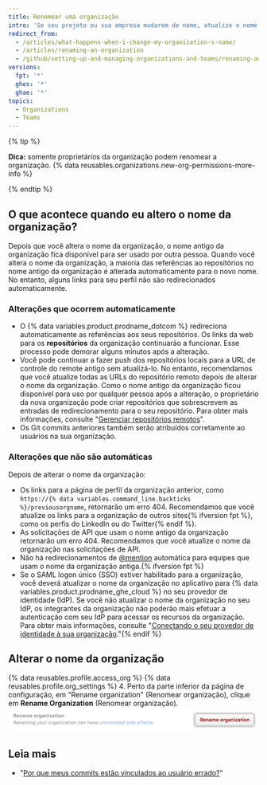 ```yaml
---
title: Renomear uma organização
intro: 'Se seu projeto ou sua empresa mudarem de nome, atualize o nome da organização.'
redirect_from:
  - /articles/what-happens-when-i-change-my-organization-s-name/
  - /articles/renaming-an-organization
  - /github/setting-up-and-managing-organizations-and-teams/renaming-an-organization
versions:
  fpt: '*'
  ghes: '*'
  ghae: '*'
topics:
  - Organizations
  - Teams
---
```


{% tip %}

**Dica:** somente proprietários da organização podem renomear a organização. {% data reusables.organizations.new-org-permissions-more-info %}

{% endtip %}

## O que acontece quando eu altero o nome da organização?

Depois que você altera o nome da organização, o nome antigo da organização fica disponível para ser usado por outra pessoa. Quando você altera o nome da organização, a maioria das referências ao repositórios no nome antigo da organização é alterada automaticamente para o novo nome. No entanto, alguns links para seu perfil não são redirecionados automaticamente.

### Alterações que ocorrem automaticamente

- O {% data variables.product.prodname_dotcom %} redireciona automaticamente as referências aos seus repositórios.  Os links da web para os **repositórios** da organização continuarão a funcionar. Esse processo pode demorar alguns minutos após a alteração.
- Você pode continuar a fazer push dos repositórios locais para a URL de controle do remote antigo sem atualizá-lo. No entanto, recomendamos que você atualize todas as URLs do repositório remoto depois de alterar o nome da organização. Como o nome antigo da organização ficou disponível para uso por qualquer pessoa após a alteração, o proprietário da nova organização pode criar repositórios que sobrescrevem as entradas de redirecionamento para o seu repositório. Para obter mais informações, consulte "[Gerenciar repositórios remotos](/github/getting-started-with-github/managing-remote-repositories)".
- Os Git commits anteriores também serão atribuídos corretamente ao usuários na sua organização.

### Alterações que não são automáticas

Depois de alterar o nome da organização:
- Os links para a página de perfil da organização anterior, como `https://{% data variables.command_line.backticks %}/previousorgname`, retornarão um erro 404. Recomendamos que você atualize os links para a organização de outros sites{% ifversion fpt %}, como os perfis do LinkedIn ou do Twitter{% endif %}.
- As solicitações de API que usam o nome antigo da organização retornarão um erro 404. Recomendamos que você atualize o nome da organização nas solicitações de API.
- Não há redirecionamentos de [@mention](/articles/basic-writing-and-formatting-syntax/#mentioning-people-and-teams) automática para equipes que usam o nome da organização antiga.{% ifversion fpt %}
- Se o SAML logon único (SSO) estiver habilitado para a organização, você deverá atualizar o nome da organização no aplicativo para {% data variables.product.prodname_ghe_cloud %} no seu provedor de identidade (IdP). Se você não atualizar o nome da organização no seu IdP, os integrantes da organização não poderão mais efetuar a autenticação com seu IdP para acessar os recursos da organização. Para obter mais informações, consulte "[Conectando o seu provedor de identidade à sua organização](/github/setting-up-and-managing-organizations-and-teams/connecting-your-identity-provider-to-your-organization)."{% endif %}

## Alterar o nome da organização

{% data reusables.profile.access_org %}
{% data reusables.profile.org_settings %}
4. Perto da parte inferior da página de configuração, em "Rename organization" (Renomear organização), clique em **Rename Organization** (Renomear organização). ![Botão Rename organization (Renomear organização)](/assets/images/help/settings/settings-rename-organization.png)

## Leia mais

* "[Por que meus commits estão vinculados ao usuário errado?](/articles/why-are-my-commits-linked-to-the-wrong-user)"
